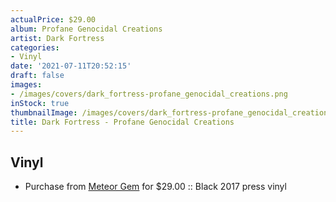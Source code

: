 ```yaml
---
actualPrice: $29.00
album: Profane Genocidal Creations
artist: Dark Fortress
categories:
- Vinyl
date: '2021-07-11T20:52:15'
draft: false
images:
- /images/covers/dark_fortress-profane_genocidal_creations.png
inStock: true
thumbnailImage: /images/covers/dark_fortress-profane_genocidal_creations-thumb.png
title: Dark Fortress - Profane Genocidal Creations
---
```


## Vinyl
* Purchase from [Meteor Gem](https://meteor-gem.com/products/dark-fortress-profane-genocidal-creations-2xlp) for $29.00 :: Black 2017 press vinyl
